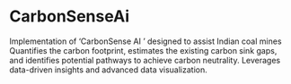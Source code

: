 # CarbonSenseAi
Implementation of  ‘CarbonSense AI ’ designed to assist Indian coal mines
Quantifies the carbon footprint, estimates the existing carbon sink gaps, and identifies potential pathways to achieve carbon neutrality. 
Leverages data-driven insights and advanced data visualization. 

